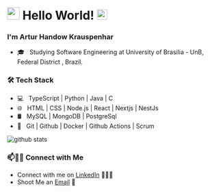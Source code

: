 # <img src="https://github.com/Shiv-sharma-111/Shiv-sharma-111/blob/master/Assets/Hi.gif" width="29px"> Hello World!&nbsp;<img src="https://github.com/Shiv-sharma-111/Shiv-sharma-111/blob/master/Assets/Earth.gif" width="24px">

### I'm Artur Handow Krauspenhar

- 🎓 &nbsp; Studying Software Engineering at University of Brasilia - UnB, Federal District , Brazil.

<h3>🛠 Tech Stack</h3>

- 💻 &nbsp; TypeScript | Python | Java | C 
- 🌐 &nbsp; HTML | CSS | Node.js | React | Nextjs | NestJs
- 🛢 &nbsp; MySQL | MongoDB | PostgreSql
- 🔧 &nbsp; Git | Github | Docker | Github Actions | Scrum

![github stats](https://github-readme-stats.vercel.app/api?username=Arturhk05&show_icons=true&theme=radical)

### 📫🤝🏻 Connect with Me

 - Connect with me on [LinkedIn](https://www.linkedin.com/in/arturkraus/) 👨🏻‍💻
 - Shoot Me an [Email](mailto:arturkrauspenhar@hotmail.com) 💌

<!--[![Mail Badge](https://img.shields.io/badge/-arturkrauspenhar@hotmail.com-c14438?style=flat-square&logo=Gmail&logoColor=white&link=mailto:arturkrauspenhar@hotmail.com)](mailto:arturkrauspenhar@hotmail.com)-->
